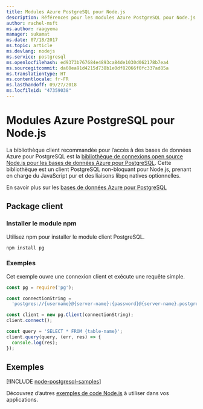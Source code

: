 ```yaml
---
title: Modules Azure PostgreSQL pour Node.js
description: Références pour les modules Azure PostgreSQL pour Node.js
author: rachel-msft
ms.author: raagyema
manager: sukamat
ms.date: 07/18/2017
ms.topic: article
ms.devlang: nodejs
ms.service: postgresql
ms.openlocfilehash: ed9373b767684e4893ca84de1030d062178b7ea4
ms.sourcegitcommit: da60ea91d4215d738b1e0df82066f0fc337ad85a
ms.translationtype: HT
ms.contentlocale: fr-FR
ms.lasthandoff: 09/27/2018
ms.locfileid: "47359038"
---
```

# <a name="azure-postgresql-modules-for-nodejs"></a>Modules Azure PostgreSQL pour Node.js

La bibliothèque client recommandée pour l’accès à des bases de données Azure pour PostgreSQL est la [bibliothèque de connexions open source Node.js pour les bases de données Azure pour PostgreSQL](https://www.npmjs.com/package/pg). Cette bibliothèque est un client PostgreSQL non-bloquant pour Node.js, prenant en charge du JavaScript pur et des liaisons libpq natives optionnelles.

En savoir plus sur les [bases de données Azure pour PostgreSQL](https://docs.microsoft.com/azure/postgresql/)

## <a name="client-package"></a>Package client

### <a name="install-the-npm-module"></a>Installer le module npm

Utilisez npm pour installer le module client PostgreSQL.

```bash
npm install pg
```   

### <a name="example"></a>Exemples

Cet exemple ouvre une connexion client et exécute une requête simple.

```javascript
const pg = require('pg');

const connectionString =
  'postgres://{username}@{server-name}:{password}@{server-name}.postgres.database.azure.com:5432/{database-name}?ssl=true';

const client = new pg.Client(connectionString);
client.connect();

const query = 'SELECT * FROM {table-name}';
client.query(query, (err, res) => {
  console.log(res);
});
```

## <a name="samples"></a>Exemples

[!INCLUDE [node-postgresql-samples](../docs-ref-conceptual/includes/postgresql-samples.md)]

Découvrez d’autres [exemples de code Node.js](https://azure.microsoft.com/resources/samples/?platform=nodejs) à utiliser dans vos applications.
